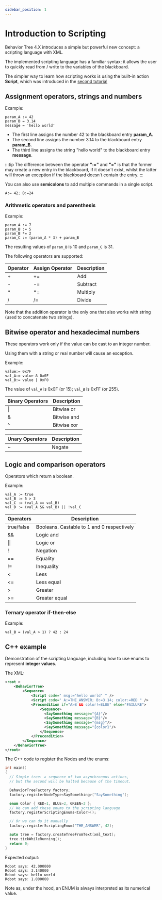 ```yaml
---
sidebar_position: 1
---
```


# Introduction to Scripting

Behavior Tree 4.X introduces a simple but powerful new concept:
a scripting language with XML.

The implemented scripting language has a familiar syntax; it allows the user to quickly
read from / write to the variables of the blackboard.

The simpler way to learn how scripting works is using the built-in action __Script__,
which was introduced in the [second tutorial](tutorial-basics/tutorial_02_basic_ports.md)

## Assignment operators, strings and numbers

Example:

```
param_A := 42
param_B = 3.14
message = 'hello world'
```

- The first line assigns the number 42 to the blackboard entry __param_A__.
- The second line assigns the number 3.14 to the blackboard entry __param_B__.
- The third line assigns the string "hello world" to the blackboard entry __message__.

:::tip
The difference between the operator __":="__ and __"="__ is that the former
may create a new entry in the blackboard, if it doesn't exist, whilst the latter will throw
an exception if the blackboard doesn't contain the entry.
:::

You can also use __semicolons__ to add multiple
commands in a single script.

```
A:= 42; B:=24
```

### Arithmetic operators and parenthesis 

Example:

```
param_A := 7
param_B := 5
param_B *= 2
param_C := (param_A * 3) + param_B
```

The resulting values of `param_B` is 10 and `param_C` is 31. 

The following operators are supported:

| Operator | Assign Operator  | Description |
|----------|---------|---------|
| +        |  +=     | Add      |
| -        |  -=     | Subtract |
| *        |  *=     | Multiply |
| /        |  /=     | Divide   |

Note that the addition operator is the only one that also works with string (used to concatenate two strings).

## Bitwise operator and hexadecimal numbers

These operators work only if the value can be cast to
an integer number.

Using them with a string or real number will
cause an exception.

Example:

```
value:= 0x7F
val_A:= value & 0x0F
val_B:= value | 0xF0
```

The value of `val_A` is 0x0F (or 15); `val_B` is 0xFF (or 255). 

| Binary Operators | Description |
|----------|---------|
| \|       |  Bitwise or   |
| &        |  Bitwise and |
| ^        |  Bitwise xor |

| Unary Operators | Description |
|----------|---------|
| ~        |  Negate   |

## Logic and comparison operators

Operators which return a boolean.

Example:

```
val_A := true
val_B := 5 > 3
val_C := (val_A == val_B)
val_D := (val_A && val_B) || !val_C
```

| Operators | Description |
|----------|---------|
| true/false |  Booleans. Castable to 1 and 0 respectively   |
| &&       |  Logic and |
| \|\|     |  Logic or |
| !        |  Negation |
| ==       |  Equality |
| !=       |  Inequality |
| <        |  Less |
| <=       |  Less equal |
| >        |  Greater |
| >=       |  Greater equal |


### Ternary operator **if-then-else**

Example:

```
val_B = (val_A > 1) ? 42 : 24
```

## C++ example

Demonstration of the scripting language, including how to use enums to 
represent **integer values**.

The XML:

``` xml
<root >
    <BehaviorTree>
        <Sequence>
            <Script code=" msg:='hello world' " />
            <Script code=" A:=THE_ANSWER; B:=3.14; color:=RED " />
            <Precondition if="A>B && color!=BLUE" else="FAILURE">
                <Sequence>
                  <SaySomething message="{A}"/>
                  <SaySomething message="{B}"/>
                  <SaySomething message="{msg}"/>
                  <SaySomething message="{color}"/>
                </Sequence>
            </Precondition>
        </Sequence>
    </BehaviorTree>
</root>
```

The C++ code to register the Nodes and the enums:

``` cpp
int main()
{
  // Simple tree: a sequence of two asynchronous actions,
  // but the second will be halted because of the timeout.

  BehaviorTreeFactory factory;
  factory.registerNodeType<SaySomething>("SaySomething");

  enum Color { RED=1, BLUE=2, GREEN=3 };
  // We can add these enums to the scripting language
  factory.registerScriptingEnums<Color>();

  // Or we can do it manually
  factory.registerScriptingEnum("THE_ANSWER", 42);

  auto tree = factory.createTreeFromText(xml_text);
  tree.tickWhileRunning();
  return 0;
}
```

Expected output:

```
Robot says: 42.000000
Robot says: 3.140000
Robot says: hello world
Robot says: 1.000000
```

Note as, under the hood, an ENUM is always interpreted as its numerical value.
